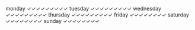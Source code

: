 monday        ✓✓✓✓✓✓✓✓✓
tuesday       ✓✓✓✓✓✓✓✓✓
wednesday     ✓✓✓✓✓✓✓✓✓
thursday      ✓✓✓✓✓✓✓✓✓
friday        ✓✓✓✓✓✓✓✓
saturday      ✓✓✓✓✓✓✓✓
sunday        ✓✓✓✓✓✓✓✓
